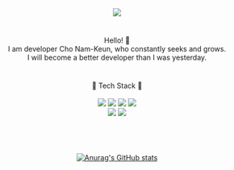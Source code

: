 <!-- ### Hi there 👋 -->
<!-- text=welcome!%20my%20zone& -->
<div align="center">
<img src="https://capsule-render.vercel.app/api?type=rounded&color=gradient&height=150&section=header&text=Let's%20Time%20to%20get%20up%20and%20head%20to%20work...%&fontSize=30" />

#
Hello! 🌱<br>
I am developer Cho Nam-Keun, who constantly seeks and grows.
<br>I will become a better developer than I was yesterday.
  
#

📌 Tech Stack 📌
<br/><br/>
<img src="https://img.shields.io/badge/JAVA-007396?style=for-the-badge&logo=java&logoColor=white"/>
<img src="https://img.shields.io/badge/MySQL-4479A1?style=for-the-badge&logo=MySQL&logoColor=white"/>
<img src="https://img.shields.io/badge/Spring-6DB33F?style=for-the-badge&logo=Spring&logoColor=white"/>
<img src="https://img.shields.io/badge/Springboot-6DB33F?style=for-the-badge&logo=Springboot&logoColor=white"/>
<br/>
<img src="https://img.shields.io/badge/JPA-848462?style=for-the-badge&logo=JPA&logoColor=white"/>
<img src="https://img.shields.io/badge/Amazon AWS-232F3E?style=for-the-badge&logo=Amazon AWS&logoColor=white"/>
  
#
<br/>

[![Anurag's GitHub stats](https://github-readme-stats.vercel.app/api?username=wolveshowl&show_icons=true&theme=buefy&show_owner=true&theme=buefy)](https://github.com/anuraghazra/github-readme-stats)
  
<!-- [![Top Langs](https://github-readme-stats.vercel.app/api/top-langs/?username=wolveshowl)](https://github.com/anuraghazra/github-readme-stats) -->
  
<!-- <a href="https://hits.seeyoufarm.com"><img src="https://hits.seeyoufarm.com/api/count/incr/badge.svg?url=https%3A%2F%2Fgithub.com%2Fgjbae1212%2Fwolveshowl&count_bg=%2379C83D&title_bg=%23555555&icon=&icon_color=%23E7E7E7&title=hits&edge_flat=false"/></a> -->

</div>

